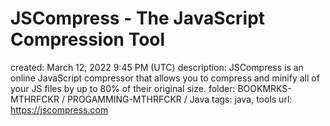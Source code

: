 # JSCompress - The JavaScript Compression Tool

created: March 12, 2022 9:45 PM (UTC)
description: JSCompress is an online JavaScript compressor that allows you to compress and minify all of your JS files by up to 80% of their original size.
folder: BOOKMRKS-MTHRFCKR / PROGAMMING-MTHRFCKR / Java
tags: java, tools
url: https://jscompress.com